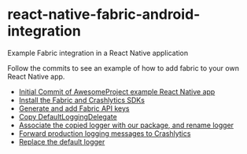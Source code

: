 # react-native-fabric-android-integration
Example Fabric integration in a React Native application

Follow the commits to see an example of how to add fabric to your own React Native app.

- [Initial Commit of AwesomeProject example React Native app](https://github.com/zachgibb/react-native-fabric-android-integration/commit/a8d25ce1b8e5da0b7b8000efd9219afef86b8d03)
- [Install the Fabric and Crashlytics SDKs](https://github.com/zachgibb/react-native-fabric-android-integration/commit/3e1e40ad181c7c57c778aa762907afa2971528b9)
- [Generate and add Fabric API keys](https://github.com/zachgibb/react-native-fabric-android-integration/commit/7ce740eee57f90ae4cbc559ab2b78523df2a6ca5)
- [Copy DefaultLoggingDelegate](https://github.com/zachgibb/react-native-fabric-android-integration/commit/073f45bea05d2e7136bdb62bb73ef0aa76cb90c6)
- [Associate the copied logger with our package, and rename logger](https://github.com/zachgibb/react-native-fabric-android-integration/commit/80aac635a367c0a988a595ef3f7c15b2665ecb87)
- [Forward production logging messages to Crashlytics](https://github.com/zachgibb/react-native-fabric-android-integration/commit/aa44ea36f90eb8332c369a05fbff201b4e948ed1)
- [Replace the default logger](https://github.com/zachgibb/react-native-fabric-android-integration/commit/f509bbaf0099363e6feb2c0b9a05f4bb2bf3ef1d)
